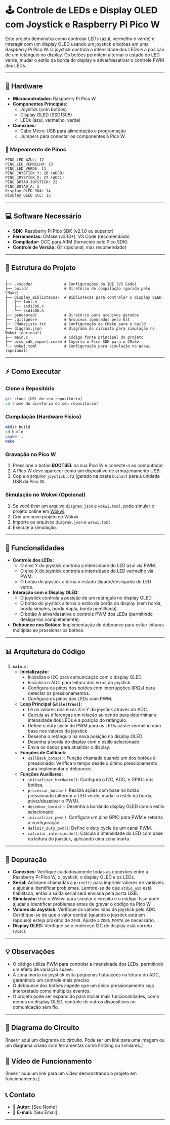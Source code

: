 
# 🕹️ Controle de LEDs e Display OLED com Joystick e Raspberry Pi Pico W

Este projeto demonstra como controlar LEDs (azul, vermelho e verde) e interagir com um display OLED usando um joystick e botões em uma Raspberry Pi Pico W. O joystick controla a intensidade dos LEDs e a posição de um retângulo no display. Os botões permitem alternar o estado do LED verde, mudar o estilo da borda do display e ativar/desativar o controle PWM dos LEDs.

---

## 🔧 **Hardware**

*   **Microcontrolador:** Raspberry Pi Pico W
*   **Componentes Principais:**
    *   Joystick (com botões)
    *   Display OLED (SSD1306)
    *   LEDs (azul, vermelho, verde)
*   **Conexões:**
    *   Cabo Micro-USB para alimentação e programação
    *   Jumpers para conectar os componentes à Pico W

### 📍 **Mapeamento de Pinos**

```
PINO_LED_AZUL: 12
PINO_LED_VERMELHO: 13
PINO_LED_VERDE: 11
PINO_JOYSTICK_Y: 26 (ADC0)
PINO_JOYSTICK_X: 27 (ADC1)
PINO_BOTAO_JOYSTICK: 22
PINO_BOTAO_A: 5
Display OLED SDA: 14
Display OLED SCL: 15
```

---

## 💻 **Software Necessário**

*   **SDK:** Raspberry Pi Pico SDK (v2.1.0 ou superior)
*   **Ferramentas:** CMake (v3.13+), VS Code (recomendado)
*   **Compilador:** GCC para ARM (fornecido pelo Pico SDK)
*   **Controle de Versão:** Git (opcional, mas recomendado)

---

## 📁 **Estrutura do Projeto**

```
.
├── .vscode/              # Configurações da IDE (VS Code)
├── build/                # Diretório de compilação (gerado pelo CMake)
├── Display_Bibliotecas/  # Bibliotecas para controlar o display OLED
│   ├── font.h
│   ├── ssd1306.c
│   └── ssd1306.h
├── generated/            # Diretório para arquivos gerados
├── .gitignore            # Arquivos ignorados pelo Git
├── CMakeLists.txt        # Configuração do CMake para o build
├── diagram.json          # Diagrama do circuito para simulação no Wokwi (opcional)
├── main.c                # Código fonte principal do projeto
├── pico_sdk_import.cmake # Importa o Pico SDK para o CMake
└── wokwi.toml            # Configuração para simulação no Wokwi (opcional)
```

---

## ⚡ **Como Executar**

### **Clone o Repositório**

```bash
git clone [URL do seu repositório]
cd [nome do diretório do seu repositório]
```

### **Compilação (Hardware Físico)**

```bash
mkdir build
cd build
cmake ..
make
```

### **Gravação no Pico W**

1.  Pressione o botão **BOOTSEL** na sua Pico W e conecte-a ao computador.
2.  A Pico W deve aparecer como um dispositivo de armazenamento USB.
3.  Copie o arquivo `joystick.uf2` (gerado na pasta `build/`) para a unidade USB da Pico W.

### **Simulação no Wokwi (Opcional)**

1.  Se você tiver um arquivo `diagram.json` e `wokwi.toml`, pode simular o projeto online em [Wokwi](https://wokwi.com/).
2.  Crie um novo projeto no Wokwi.
3.  Importe os arquivos `diagram.json` e `wokwi.toml`.
4.  Execute a simulação.

---

## 🚀 **Funcionalidades**

*   **Controle dos LEDs:**
    *   O eixo Y do joystick controla a intensidade do LED azul via PWM.
    *   O eixo X do joystick controla a intensidade do LED vermelho via PWM.
    *   O botão do joystick alterna o estado (ligado/desligado) do LED verde.
*   **Interação com o Display OLED:**
    *   O joystick controla a posição de um retângulo no display OLED.
    *   O botão do joystick alterna o estilo da borda do display (sem borda, borda simples, borda dupla, borda pontilhada).
    *   O botão A ativa/desativa o controle PWM dos LEDs (permitindo desligá-los completamente).
*   **Debounce nos Botões:** Implementação de debounce para evitar leituras múltiplas ao pressionar os botões.

---

## 📊 **Arquitetura do Código**

1.  **`main.c`:**
    *   **Inicialização:**
        *   Inicializa o I2C para comunicação com o display OLED.
        *   Inicializa o ADC para leitura dos eixos do joystick.
        *   Configura os pinos dos botões com interrupções (IRQs) para detectar os pressionamentos.
        *   Configura os pinos dos LEDs com PWM.
    *   **Loop Principal (`while(true)`):**
        *   Lê os valores dos eixos X e Y do joystick através do ADC.
        *   Calcula as diferenças em relação ao centro para determinar a intensidade dos LEDs e a posição do retângulo.
        *   Define o duty cycle do PWM para os LEDs azul e vermelho com base nos valores do joystick.
        *   Desenha o retângulo na nova posição no display OLED.
        *   Desenha a borda do display com o estilo selecionado.
        *   Envia os dados para atualizar o display.
    *   **Funções de Callback:**
        *   `callback_botao()`: Função chamada quando um dos botões é pressionado.  Verifica o tempo desde o último pressionamento para implementar o debounce.
    *   **Funções Auxiliares:**
        *   `inicializar_hardware()`:  Configura o I2C, ADC, e GPIOs dos botões.
        *   `processar_botao()`:  Realiza ações com base no botão pressionado (alternar o LED verde, mudar o estilo da borda, ativar/desativar o PWM).
        *   `desenhar_borda()`:  Desenha a borda do display OLED com o estilo selecionado.
        *   `inicializar_pwm()`:  Configura um pino GPIO para PWM e retorna a configuração.
        *   `definir_duty_pwm()`:  Define o duty cycle de um canal PWM.
        *   `calcular_intensidade()`:  Calcula a intensidade do LED com base na leitura do joystick, aplicando uma zona morta.

---

## 🐛 **Depuração**

*   **Conexões:** Verifique cuidadosamente todas as conexões entre a Raspberry Pi Pico W, o joystick, o display OLED e os LEDs.
*   **Serial:**  Adicione chamadas a `printf()` para imprimir valores de variáveis e ajudar a identificar problemas.  Lembre-se de que `stdio_usb` está habilitado, então a saída serial será enviada pela porta USB.
*   **Simulação:** Use o Wokwi para simular o circuito e o código. Isso pode ajudar a identificar problemas antes de gravar o código na Pico W.
*   **Valores do Joystick:**  Verifique os valores lidos do joystick pelo ADC.  Certifique-se de que o valor central (quando o joystick está em repouso) esteja próximo de `2048`.  Ajuste a `ZONA_MORTA` se necessário.
*   **Display OLED:** Verifique se o endereço I2C do display está correto (`0x3C`).

---

## 💡 Observações

*   O código utiliza PWM para controlar a intensidade dos LEDs, permitindo um efeito de variação suave.
*   A zona morta no joystick evita pequenas flutuações na leitura do ADC, garantindo um controle mais preciso.
*   O debounce dos botões impede que um único pressionamento seja interpretado como múltiplos eventos.
*   O projeto pode ser expandido para incluir mais funcionalidades, como menus no display OLED, controle de outros dispositivos ou comunicação sem fio.

---

## 🔗 **Diagrama do Circuito**

[Inserir aqui um diagrama do circuito.  Pode ser um link para uma imagem ou um diagrama criado com ferramentas como Fritzing ou similares.]

## 🔗 **Vídeo de Funcionamento**

[Inserir aqui um link para um vídeo demonstrando o projeto em funcionamento.]

## 📞 **Contato**

*   👤 **Autor:** [Seu Nome]
*   📧 **E-mail:** [Seu Email]

---
```


